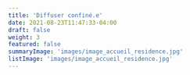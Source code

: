 ```yaml
---
title: 'Diffuser confiné.e'
date: 2021-08-23T11:47:33-04:00
draft: false
weight: 3
featured: false
summaryImage: 'images/image_accueil_residence.jpg'
listImage: 'images/image_accueil_residence.jpg'
---
```

